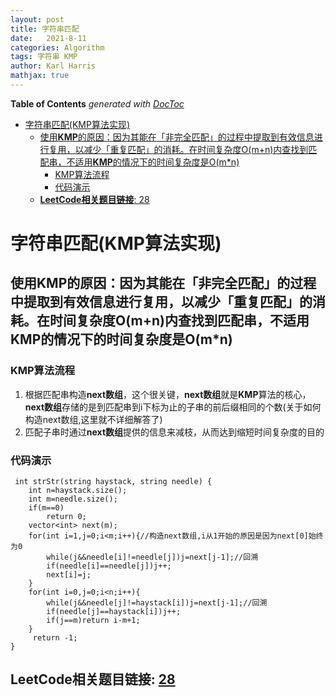```yaml
---
layout: post
title: 字符串匹配
date:   2021-8-11
categories: Algorithm
tags: 字符串 KMP
author: Karl Harris
mathjax: true
---
```


<!-- START doctoc generated TOC please keep comment here to allow auto update -->
<!-- DON'T EDIT THIS SECTION, INSTEAD RE-RUN doctoc TO UPDATE -->
**Table of Contents**  *generated with [DocToc](https://github.com/thlorenz/doctoc)*

- [字符串匹配(KMP算法实现)](#%E5%AD%97%E7%AC%A6%E4%B8%B2%E5%8C%B9%E9%85%8Dkmp%E7%AE%97%E6%B3%95%E5%AE%9E%E7%8E%B0)
  - [使用**KMP**的原因：因为其能在「非完全匹配」的过程中提取到有效信息进行复用，以减少「重复匹配」的消耗。在时间复杂度O(m+n)内查找到匹配串，不适用**KMP**的情况下的时间复杂度是O(m*n)](#%E4%BD%BF%E7%94%A8kmp%E7%9A%84%E5%8E%9F%E5%9B%A0%E5%9B%A0%E4%B8%BA%E5%85%B6%E8%83%BD%E5%9C%A8%E9%9D%9E%E5%AE%8C%E5%85%A8%E5%8C%B9%E9%85%8D%E7%9A%84%E8%BF%87%E7%A8%8B%E4%B8%AD%E6%8F%90%E5%8F%96%E5%88%B0%E6%9C%89%E6%95%88%E4%BF%A1%E6%81%AF%E8%BF%9B%E8%A1%8C%E5%A4%8D%E7%94%A8%E4%BB%A5%E5%87%8F%E5%B0%91%E9%87%8D%E5%A4%8D%E5%8C%B9%E9%85%8D%E7%9A%84%E6%B6%88%E8%80%97%E5%9C%A8%E6%97%B6%E9%97%B4%E5%A4%8D%E6%9D%82%E5%BA%A6omn%E5%86%85%E6%9F%A5%E6%89%BE%E5%88%B0%E5%8C%B9%E9%85%8D%E4%B8%B2%E4%B8%8D%E9%80%82%E7%94%A8kmp%E7%9A%84%E6%83%85%E5%86%B5%E4%B8%8B%E7%9A%84%E6%97%B6%E9%97%B4%E5%A4%8D%E6%9D%82%E5%BA%A6%E6%98%AFomn)
    - [KMP算法流程](#kmp%E7%AE%97%E6%B3%95%E6%B5%81%E7%A8%8B)
    - [代码演示](#%E4%BB%A3%E7%A0%81%E6%BC%94%E7%A4%BA)
  - [**LeetCode相关题目链接**: 28](#leetcode%E7%9B%B8%E5%85%B3%E9%A2%98%E7%9B%AE%E9%93%BE%E6%8E%A5-28)

<!-- END doctoc generated TOC please keep comment here to allow auto update -->

# 字符串匹配(KMP算法实现)
## 使用**KMP**的原因：因为其能在「非完全匹配」的过程中提取到有效信息进行复用，以减少「重复匹配」的消耗。在时间复杂度O(m+n)内查找到匹配串，不适用**KMP**的情况下的时间复杂度是O(m*n)
### KMP算法流程
1. 根据匹配串构造**next数组**，这个很关键，**next数组**就是**KMP**算法的核心，**next数组**存储的是到匹配串到i下标为止的子串的前后缀相同的个数(关于如何构造next数组,这里就不详细解答了)
2. 匹配子串时通过**next数组**提供的信息来减枝，从而达到缩短时间复杂度的目的
### 代码演示

     int strStr(string haystack, string needle) {
        int n=haystack.size();
        int m=needle.size();
        if(m==0)
            return 0;
        vector<int> next(m);
        for(int i=1,j=0;i<m;i++){//构造next数组,i从1开始的原因是因为next[0]始终为0
            while(j&&needle[i]!=needle[j])j=next[j-1];//回溯
            if(needle[i]==needle[j])j++;
            next[i]=j;
        }
        for(int i=0,j=0;i<n;i++){
            while(j&&needle[j]!=haystack[i])j=next[j-1];//回溯
            if(needle[j]==haystack[i])j++;
            if(j==m)return i-m+1;
        }
         return -1;
    }
## **LeetCode相关题目链接**: [28](https://leetcode-cn.com/problems/implement-strstr/)
     

